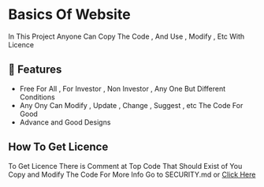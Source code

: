 # Basics Of Website

In This Project Anyone Can Copy The Code , And Use , Modify , Etc With Licence

## 🚀 Features

- Free For All , For Investor , Non Investor , Any One But Different Conditions
- Any Ony Can Modify , Update , Change , Suggest , etc The Code For Good
- Advance and Good Designs

## How To Get Licence

To Get Licence There is Comment at Top Code That Should Exist of You Copy and Modify The Code
For More Info Go to SECURITY.md or [Click Here](https://github.com/sudo-VPX/Basics_Of_Website/blob/main/SECURITY.md)
